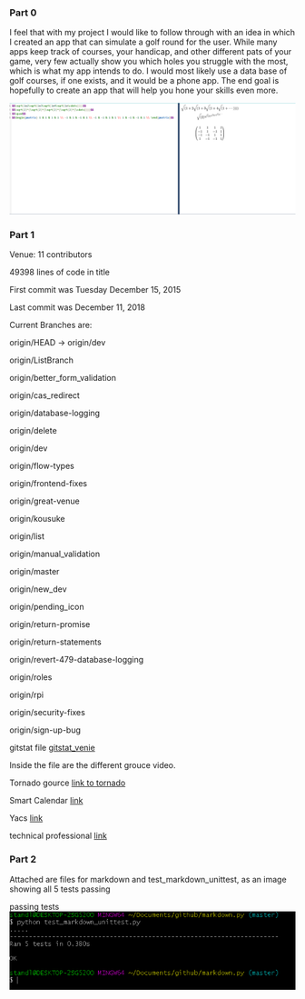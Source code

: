 ### Part 0
I feel that with my project I would like to follow through with an idea in which I created an app
that can simulate a golf round for the user. While many apps keep track of courses, your handicap, and
other different pats of your game, very few actually show you which holes you struggle with the most,
which is what my app intends to do. I would most likely use a data base of golf courses, if one exists,
and it would be a phone app. The end goal is hopefully to create an app that will help you hone your skills even more. 

![latex](latex.PNG)

### Part 1
Venue:
11 contributors

49398 lines of code in title

First commit was Tuesday December 15, 2015

Last commit was December 11, 2018

Current Branches are: 

origin/HEAD -> origin/dev

origin/ListBranch

origin/better_form_validation

origin/cas_redirect

origin/database-logging

origin/delete

origin/dev

origin/flow-types

origin/frontend-fixes

origin/great-venue

origin/kousuke

origin/list

origin/manual_validation

origin/master

origin/new_dev

origin/pending_icon

origin/return-promise

origin/return-statements

origin/revert-479-database-logging

origin/roles

origin/rpi

origin/security-fixes

origin/sign-up-bug

gitstat file [gitstat_venie](gitstat_venue.PNG)

Inside the file are the different grouce video.

Tornado gource [link to tornado](https://www.youtube.com/watch?v=n5TCfNHC6Rw&feature=youtu.be)

Smart Calendar [link](https://drive.google.com/open?id=1J5yZKccYUQ_16OWr4p5acobbEbgc0kIQ)

Yacs [link](https://drive.google.com/open?id=1uc1Nmwl8gpu4GUq2zjCSsQwSQDlyDGZX)

technical professional [link](https://youtu.be/xisdabP4Po0)

### Part 2

Attached are files for markdown and test_markdown_unittest, as an image showing all 5 tests passing

passing tests ![tests](working_code.PNG)

